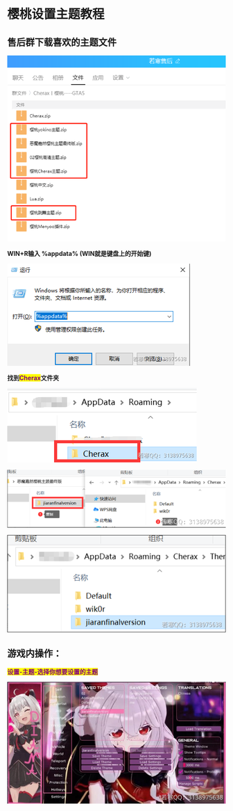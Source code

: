 # 樱桃设置主题教程

## **售后群下载喜欢的主题文件**

![](<../../.gitbook/assets/image (17).png>)

**WIN+R输入 %appdata%  (WIN就是键盘上的开始键)**

![](<../../.gitbook/assets/image (44).png>)

**找到**<mark style="color:purple;">**Cherax**</mark>**文件夹**

![](<../../.gitbook/assets/image (62).png>)

![](<../../.gitbook/assets/image (43).png>)

![](<../../.gitbook/assets/image (33).png>)

## **游戏内操作：**

<mark style="color:purple;">**设置-主题-选择你想要设置的主题**</mark>

![](<../../.gitbook/assets/image (9).png>)
